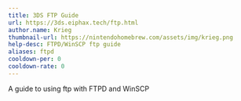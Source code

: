 ```yaml
---
title: 3DS FTP Guide
url: https://3ds.eiphax.tech/ftp.html
author.name: Krieg
thumbnail-url: https://nintendohomebrew.com/assets/img/krieg.png
help-desc: FTPD/WinSCP ftp guide
aliases: ftpd
cooldown-per: 0
cooldown-rate: 0
---
```


A guide to using ftp with FTPD and WinSCP

